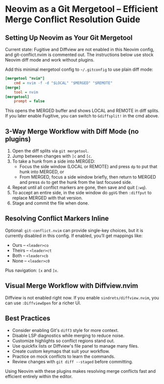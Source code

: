 # Neovim as a Git Mergetool – Efficient Merge Conflict Resolution Guide

## Setting Up Neovim as Your Git Mergetool

Current state: Fugitive and Diffview are not enabled in this Neovim config, and git-conflict.nvim is commented out. The instructions below use stock Neovim diff mode and work without plugins.

Add this minimal mergetool config to `~/.gitconfig` to use plain diff mode:

```ini
[mergetool "nvim"]
    cmd = nvim -f -d "$LOCAL" "$MERGED" "$REMOTE"
[merge]
    tool = nvim
[mergetool]
    prompt = false
```

This opens the MERGED buffer and shows LOCAL and REMOTE in diff splits. If you later enable Fugitive, you can switch to `Gdiffsplit!` in the cmd above.

## 3-Way Merge Workflow with Diff Mode (no plugins)

1. Open the diff splits via `git mergetool`.
2. Jump between changes with `]c` and `[c`.
3. To take a hunk from a side into MERGED:
    - Focus the side window (LOCAL or REMOTE) and press `dp` to put that hunk into MERGED, or
    - From MERGED, focus a side window briefly, then return to MERGED and press `do` to get the hunk from the last focused side.
4. Repeat until all conflict markers are gone, then save and quit (`:wq`).
5. To accept an entire side, in the side window do `ggVG` then `:diffput` to replace MERGED with that version.
6. Stage and commit the file when done.

## Resolving Conflict Markers Inline

Optional: `git-conflict.nvim` can provide single-key choices, but it is currently disabled in this config. If enabled, you’ll get mappings like:

- Ours – `<leader>co`
- Theirs – `<leader>ct`
- Both – `<leader>cb`
- None – `<leader>c0`

Plus navigation: `[x` and `]x`.

## Visual Merge Workflow with Diffview.nvim

Diffview is not enabled right now. If you enable `sindrets/diffview.nvim`, you can use `:DiffviewOpen` for a richer UI.

## Best Practices

- Consider enabling Git's `diff3` style for more context.
- Disable LSP diagnostics while merging to reduce noise.
- Customize highlights so conflict regions stand out.
- Use quickfix lists or Diffview's file panel to manage many files.
- Create custom keymaps that suit your workflow.
- Practice on mock conflicts to learn the commands.
- Review changes with `git diff --staged` before committing.

Using Neovim with these plugins makes resolving merge conflicts fast and efficient entirely within the editor.
